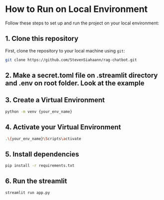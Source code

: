 # How to Run on Local Environment

Follow these steps to set up and run the project on your local environment:

## 1. Clone this repository

First, clone the repository to your local machine using `git`:

```bash
git clone https://github.com/StevenSiahaann/rag-chatbot.git

```
## 2. Make a secret.toml file on .streamlit directory and .env on root folder. Look at the example
## 3. Create a Virtual Environment
```bash
python -m venv {your_env_name}
```
## 4. Activate your Virtual Environment
```bash
.\{your_env_name}\Scripts\activate
```
## 5. Install dependencies
```bash
pip install -r requirements.txt
```
## 6. Run the streamlit
```bash 
streamlit run app.py
```

